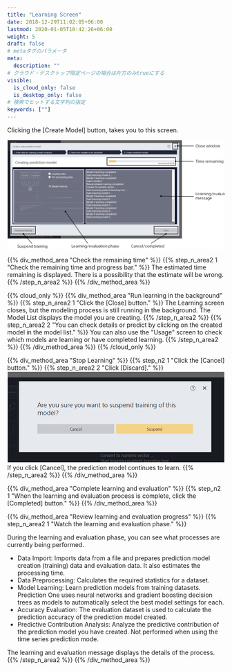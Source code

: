 ```yaml
---
title: "Learning Screen"
date: 2018-12-29T11:02:05+06:00
lastmod: 2020-01-05T10:42:26+06:00
weight: 5
draft: false
# metaタグのパラメータ
meta:
  description: ""
# クラウド・デスクトップ限定ページの場合は片方のみtrueにする
visible:
  is_cloud_only: false
  is_desktop_only: false
# 検索でヒットする文字列の指定
keywords: [""]
---
```


Clicking the [Create Model] button, 
takes you to this screen.

![](../../img_en/t_slide23.png)

{{% div_method_area "Check the remaining time" %}}
{{% step_n_area2 1 "Check the remaining time and progress bar." %}}
The estimated time remaining is displayed. There is a possibility that the estimate will be wrong.
{{% /step_n_area2 %}}
{{% /div_method_area %}}

{{% cloud_only %}}
{{% div_method_area "Run learning in the background" %}}
{{% step_n_area2 1 "Click the [Close] button." %}}
The Learning screen closes, but the modeling process is still running in the background. The Model List displays the model you are creating.
{{% /step_n_area2 %}}
{{% step_n_area2 2 "You can check details or predict by clicking on the created model in the model list." %}}
You can also use the "Usage" screen to check which models are learning or have completed learning.
{{% /step_n_area2 %}}
{{% /div_method_area %}}
{{% /cloud_only %}}

{{% div_method_area "Stop Learning" %}}
{{% step_n2 1 "Click the [Cancel] button." %}}
{{% step_n_area2 2 "Click [Discard]." %}}
![](../../img_en/t_slide40.png)
If you click [Cancel], the prediction model continues to learn.
{{% /step_n_area2 %}}
{{% /div_method_area %}}

{{% div_method_area "Complete learning and evaluation" %}}
{{% step_n2 1 "When the learning and evaluation process is complete, click the [Completed] button." %}}
{{% /div_method_area %}}

{{% div_method_area "Review learning and evaluation progress" %}}
{{% step_n_area2 1 "Watch the learning and evaluation phase." %}}

During the learning and evaluation phase, you can see what processes are currently being performed.

- Data Import: Imports data from a file and prepares prediction model creation (training) data and evaluation data. It also estimates the processing time.
- Data Preprocessing: Calculates the required statistics for a dataset.
- Model Learning: Learn prediction models from training datasets. Prediction One uses neural networks and gradient boosting decision trees as models to automatically select the best model settings for each.
- Accuracy Evaluation: The evaluation dataset is used to calculate the prediction accuracy of the prediction model created.
- Predictive Contribution Analysis: Analyze the predictive contribution of the prediction model you have created. Not performed when using the time series prediction mode.

The learning and evaluation message displays the details of the process.
{{% /step_n_area2 %}}
{{% /div_method_area %}}
